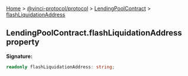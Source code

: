 [Home](./index.md) &gt; [@vinci-protocol/protocol](./protocol.md) &gt; [LendingPoolContract](./protocol.lendingpoolcontract.md) &gt; [flashLiquidationAddress](./protocol.lendingpoolcontract.flashliquidationaddress.md)

## LendingPoolContract.flashLiquidationAddress property

<b>Signature:</b>

```typescript
readonly flashLiquidationAddress: string;
```
